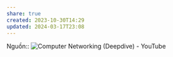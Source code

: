 ```yaml
---
share: true
created: 2023-10-30T14:29
updated: 2024-03-17T23:08
---
```


Nguồn:: ![Computer Networking (Deepdive) - YouTube](https://youtu.be/6G14NrjekLQ?si=AjtXaTmaV0pMQFIu)